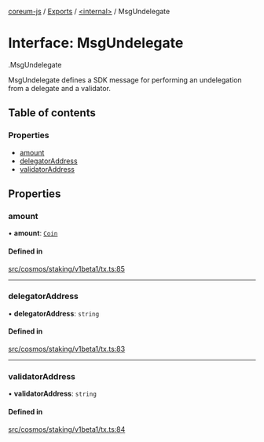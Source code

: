 [coreum-js](../README.md) / [Exports](../modules.md) / [<internal\>](../modules/internal_.md) / MsgUndelegate

# Interface: MsgUndelegate

[<internal>](../modules/internal_.md).MsgUndelegate

MsgUndelegate defines a SDK message for performing an undelegation from a
delegate and a validator.

## Table of contents

### Properties

- [amount](internal_.MsgUndelegate-1.md#amount)
- [delegatorAddress](internal_.MsgUndelegate-1.md#delegatoraddress)
- [validatorAddress](internal_.MsgUndelegate-1.md#validatoraddress)

## Properties

### amount

• **amount**: [`Coin`](../modules/internal_.md#coin)

#### Defined in

[src/cosmos/staking/v1beta1/tx.ts:85](https://github.com/PulsaraIO/coreum-js/blob/64a1208/src/cosmos/staking/v1beta1/tx.ts#L85)

___

### delegatorAddress

• **delegatorAddress**: `string`

#### Defined in

[src/cosmos/staking/v1beta1/tx.ts:83](https://github.com/PulsaraIO/coreum-js/blob/64a1208/src/cosmos/staking/v1beta1/tx.ts#L83)

___

### validatorAddress

• **validatorAddress**: `string`

#### Defined in

[src/cosmos/staking/v1beta1/tx.ts:84](https://github.com/PulsaraIO/coreum-js/blob/64a1208/src/cosmos/staking/v1beta1/tx.ts#L84)
